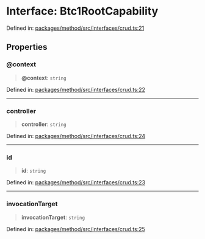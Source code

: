 # Interface: Btc1RootCapability

Defined in: [packages/method/src/interfaces/crud.ts:21](https://github.com/dcdpr/did-btcr2-js/blob/c82bc5c69016e1146a0c52c6e6b21621f5abd6d4/packages/method/src/interfaces/crud.ts#L21)

## Properties

### @context

> **@context**: `string`

Defined in: [packages/method/src/interfaces/crud.ts:22](https://github.com/dcdpr/did-btcr2-js/blob/c82bc5c69016e1146a0c52c6e6b21621f5abd6d4/packages/method/src/interfaces/crud.ts#L22)

***

### controller

> **controller**: `string`

Defined in: [packages/method/src/interfaces/crud.ts:24](https://github.com/dcdpr/did-btcr2-js/blob/c82bc5c69016e1146a0c52c6e6b21621f5abd6d4/packages/method/src/interfaces/crud.ts#L24)

***

### id

> **id**: `string`

Defined in: [packages/method/src/interfaces/crud.ts:23](https://github.com/dcdpr/did-btcr2-js/blob/c82bc5c69016e1146a0c52c6e6b21621f5abd6d4/packages/method/src/interfaces/crud.ts#L23)

***

### invocationTarget

> **invocationTarget**: `string`

Defined in: [packages/method/src/interfaces/crud.ts:25](https://github.com/dcdpr/did-btcr2-js/blob/c82bc5c69016e1146a0c52c6e6b21621f5abd6d4/packages/method/src/interfaces/crud.ts#L25)
